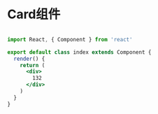 <!--
 * @Author: fuzhenghao
 * @Date: 2021-10-21 14:46:56
 * @LastEditTime: 2021-10-21 17:13:48
 * @LastEditors: fuzhenghao
 * @Description: 
 * @FilePath: \myblog_doc\src\Card\index.md
-->
# Card组件

```jsx

import React, { Component } from 'react'

export default class index extends Component {
  render() {
    return (
      <div>
        132
      </div>
    )
  }
}


```